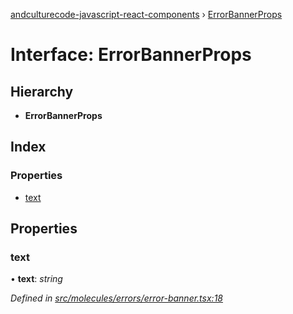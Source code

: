 [andculturecode-javascript-react-components](../README.md) › [ErrorBannerProps](errorbannerprops.md)

# Interface: ErrorBannerProps

## Hierarchy

* **ErrorBannerProps**

## Index

### Properties

* [text](errorbannerprops.md#text)

## Properties

###  text

• **text**: *string*

*Defined in [src/molecules/errors/error-banner.tsx:18](https://github.com/AndcultureCode/AndcultureCode.JavaScript.React.Components/blob/d179e3a/src/molecules/errors/error-banner.tsx#L18)*
